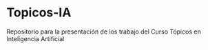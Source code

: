 # Topicos-IA
Repositorio para la presentación de los trabajo del Curso Tópicos en Inteligencia Artificial
